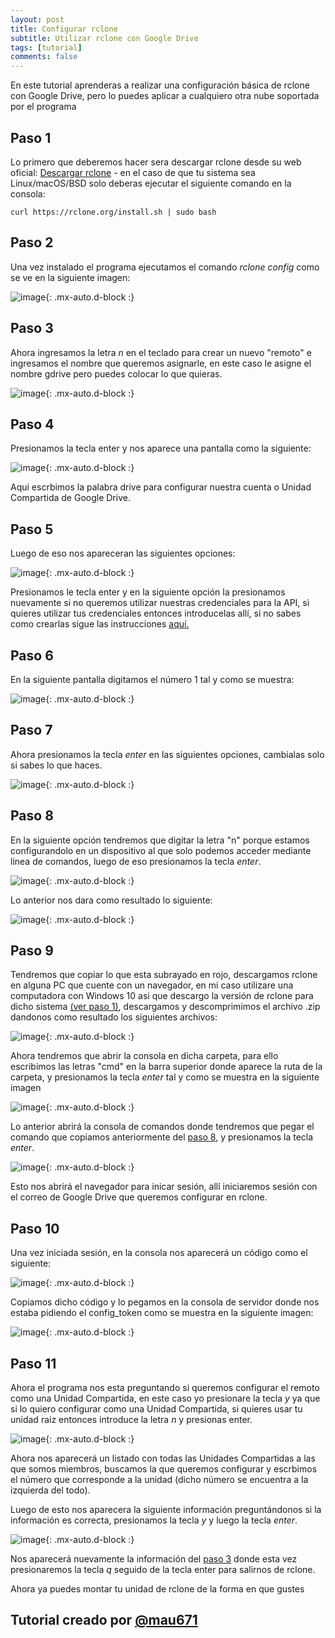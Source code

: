 ```yaml
---
layout: post
title: Configurar rclone
subtitle: Utilizar rclone con Google Drive
tags: [tutorial]
comments: false
---
```


En este tutorial aprenderas a realizar una configuración básica de rclone con Google Drive, pero lo puedes aplicar a cualquiero otra nube soportada por el programa

## Paso 1

Lo primero que deberemos hacer sera descargar rclone desde su web oficial: [Descargar rclone](https://rclone.org/downloads/) - en el caso de que tu sistema sea Linux/macOS/BSD solo deberas ejecutar el siguiente comando en la consola: 

~~~ 
curl https://rclone.org/install.sh | sudo bash 
~~~

## Paso 2

Una vez instalado el programa ejecutamos el comando _rclone config_ como se ve en la siguiente imagen:

![image](https://user-images.githubusercontent.com/115044134/195947126-22b10f23-e8ab-4236-84b8-1d3e07ce546f.png){: .mx-auto.d-block :}

## Paso 3

Ahora ingresamos la letra _n_ en el teclado para crear un nuevo "remoto" e ingresamos el nombre que queremos asignarle, en este caso le asigne el nombre gdrive pero puedes colocar lo que quieras.

![image](https://user-images.githubusercontent.com/115044134/195947190-b4b8fc8a-0b2e-4b6e-8302-9b241ec79788.png){: .mx-auto.d-block :}

## Paso 4

Presionamos la tecla enter y nos aparece una pantalla como la siguiente:

![image](https://user-images.githubusercontent.com/115044134/195947221-4bfb51f1-9406-47e2-abe4-15983608e20e.png){: .mx-auto.d-block :}

Aqui escrbimos la palabra drive para configurar nuestra cuenta o Unidad Compartida de Google Drive.

## Paso 5

Luego de eso nos apareceran las siguientes opciones:

![image](https://user-images.githubusercontent.com/115044134/195947265-cfea7571-d3b4-44b1-a8d7-276dc26152f3.png){: .mx-auto.d-block :}

Presionamos le tecla enter y en la siguiente opción la presionamos nuevamente si no queremos utilizar nuestras credenciales para la API, si quieres utilizar tus credenciales entonces introducelas allí, si no sabes como crearlas sigue las instrucciones [aquí.](https://rclone.org/drive/#making-your-own-client-id)

## Paso 6

En la siguiente pantalla digitamos el número 1 tal y como se muestra:

![image](https://user-images.githubusercontent.com/115044134/195947333-30a54df9-ccac-4ba5-ad1e-7470c7d5a545.png){: .mx-auto.d-block :}

## Paso 7

Ahora presionamos la tecla _enter_ en las siguientes opciones, cambialas solo si sabes lo que haces.

![image](https://user-images.githubusercontent.com/115044134/195947385-d1561dd5-f7fd-4f90-8f30-314fe5734aa3.png){: .mx-auto.d-block :}

## Paso 8

En la siguiente opción tendremos que digitar la letra "n" porque estamos configurandolo en un dispositivo al que solo podemos acceder mediante linea de comandos, luego de eso presionamos la tecla _enter_.

![image](https://user-images.githubusercontent.com/115044134/195947435-70bbb1f2-8d1a-42f2-8edd-8ead65b576eb.png){: .mx-auto.d-block :}

Lo anterior nos dara como resultado lo siguiente:

![image](https://user-images.githubusercontent.com/115044134/195947456-fcaef610-96b9-40f3-be5a-8266cb5a8e76.png){: .mx-auto.d-block :}

## Paso 9

Tendremos que copiar lo que esta subrayado en rojo, descargamos rclone en alguna PC que cuente con un navegador, en mi caso utilizare una computadora con Windows 10 asi que descargo la versión de rclone para dicho sistema [(ver paso 1)](#paso-1), descargamos y descomprimimos el archivo .zip dandonos como resultado los siguientes archivos:

![image](https://user-images.githubusercontent.com/115044134/195947091-f20cef59-11d1-4818-84be-05f94fb1fd5b.png){: .mx-auto.d-block :}

Ahora tendremos que abrir la consola en dicha carpeta, para ello escribimos las letras "cmd" en la barra superior donde aparece la ruta de la carpeta, y presionamos la tecla _enter_ tal y como se muestra en la siguiente imagen

![image](https://user-images.githubusercontent.com/115044134/195947060-2754af16-0457-4111-b693-5385fc886390.png){: .mx-auto.d-block :}

Lo anterior abrirá la consola de comandos donde tendremos que pegar el comando que copiamos anteriormente del [paso 8](#paso-8), y presionamos la tecla _enter_.

![image](https://user-images.githubusercontent.com/115044134/195947029-92a9650f-bf97-4aa4-a130-37fbea7feacd.png){: .mx-auto.d-block :}

Esto nos abrirá el navegador para inicar sesión, allí iniciaremos sesión con el correo de Google Drive que queremos configurar en rclone.

## Paso 10

Una vez iniciada sesión, en la consola nos aparecerá un código como el siguiente:

![image](https://user-images.githubusercontent.com/115044134/195947613-267695d1-407a-4c15-a4a2-fe89e7313ed5.png){: .mx-auto.d-block :}

Copiamos dicho código y lo pegamos en la consola de servidor donde nos estaba pidiendo el config_token como se muestra en la siguiente imagen:

![image](https://user-images.githubusercontent.com/115044134/195947628-5c04663b-4b80-493b-bd4e-0a7d5a398642.png){: .mx-auto.d-block :}

## Paso 11

Ahora el programa nos esta preguntando si queremos configurar el remoto como una Unidad Compartida, en este caso yo presionare la tecla _y_ ya que si lo quiero configurar como una Unidad Compartida, si quieres usar tu unidad raiz entonces introduce la letra _n_ y presionas enter.

![image](https://user-images.githubusercontent.com/115044134/195947788-5df1d900-5d17-47fe-a4a4-ddbd9a72b122.png){: .mx-auto.d-block :}

Ahora nos aparecerá un listado con todas las Unidades Compartidas a las que somos miembros, buscamos la que queremos configurar y escrbimos el número que corresponde a la unidad (dicho número se encuentra a la izquierda del todo).

Luego de esto nos aparecera la siguiente información preguntándonos si la información es correcta, presionamos la tecla _y_ y luego la tecla _enter_.

![image](https://user-images.githubusercontent.com/115044134/195947996-e648f411-1e9c-4f9e-8be0-70781c7a0b30.png){: .mx-auto.d-block :}

Nos aparecerá nuevamente la información del [paso 3](#paso-3) donde esta vez presionaremos la tecla _q_ seguido de la tecla enter para salirnos de rclone.

Ahora ya puedes montar tu unidad de rclone de la forma en que gustes

## Tutorial creado por [@mau671](https://t.me/mau671)
